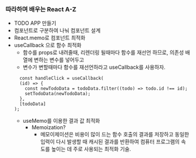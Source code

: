 ### 따라하며 배우는 React A-Z

- TODO APP 만들기
- 컴포넌트로 구분하여 나눠 컴포넌트 설계
- React.memo로 컴포넌트 최적화
- useCallback 으로 함수 최적화
  - 함수를 props로 내려줄때, 리렌더링 될때마다 함수를 재선언 하므로, 의존성 배열에 변하는 변수를 넣어두고
  - 변수가 변할때마다 함수를 재선언하라고 useCallback를 사용하자.
  ```
    const handleClick = useCallback(
    (id) => {
      const newTodoData = todoData.filter((todo) => todo.id !== id);
      setTodoData(newTodoData);
    },
    [todoData]
  );
  ```
  - useMemo를 이용한 결과 값 최적화
    - Memoization?
      - 메모이제이션은 비용이 많이 드는 함수 호출의 결과를 저장하고 동일한 입력이 다시 발생할 때 캐시된 결과를 반환하여 컴퓨터 프로그램의 속도를 높이는 데 주로 사용되는 최적화 기술.
